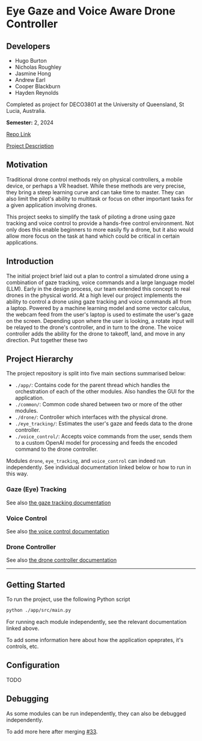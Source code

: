 # Eye Gaze and Voice Aware Drone Controller

## Developers

-   Hugo Burton
-   Nicholas Roughley
-   Jasmine Hong
-   Andrew Earl
-   Cooper Blackburn
-   Hayden Reynolds

Completed as project for DECO3801 at the University of Queensland, St Lucia, Australia.

**Semester:** 2, 2024

[Repo Link](https://github.com/hugs7/DECO3801)

[Project Description](https://studio3build.uqcloud.net/project/07T)

## Motivation

Traditional drone control methods rely on physical controllers, a mobile device, or perhaps a VR headset. While these methods are very precise, they bring a steep learning curve and can take time to master. They can also limit the pilot's ability to multitask or focus on other important tasks for a given application involving drones.

This project seeks to simplify the task of piloting a drone using gaze tracking and voice control to provide a hands-free control environment. Not only does this enable beginners to more easily fly a drone, but it also would allow more focus on the task at hand which could be critical in certain applications.

## Introduction

The initial project brief laid out a plan to control a simulated drone using a combination of gaze tracking, voice commands and a large language model (LLM). Early in the design process, our team extended this concept to real drones in the physical world. At a high level our project implements the ability to control a drone using gaze tracking and voice commands all from a laptop. Powered by a machine learning model and some vector calculus, the webcam feed from the user's laptop is used to estimate the user's gaze on the screen. Depending upon where the user is looking, a rotate input will be relayed to the drone's controller, and in turn to the drone. The voice controller adds the ability for the drone to takeoff, land, and move in any direction. Put together these two

## Project Hierarchy

The project repository is split into five main sections summarised below:

-   `./app/`: Contains code for the parent thread which handles the orchestration of each of the other modules. Also handles the GUI for the application.
-   `./common/`: Common code shared between two or more of the other modules.
-   `./drone/`: Controller which interfaces with the physical drone.
-   `./eye_tracking/`: Estimates the user's gaze and feeds data to the drone controller.
-   `./voice_control/`: Accepts voice commands from the user, sends them to a custom OpenAI model for processing and feeds the encoded command to the drone controller.

Modules `drone`, `eye_tracking`, and `voice_control` can indeed run independently. See individual documentation linked below or how to run in this way.

### Gaze (Eye) Tracking

See also [the gaze tracking documentation](./gaze_tracking/README.md)

### Voice Control

See also [the voice control documentation](./voice_control/README.md)

### Drone Controller

See also [the drone controller documentation](./drone/README.md)

---

## Getting Started

To run the project, use the following Python script

```bash
python ./app/src/main.py
```

For running each module independently, see the relevant documentation linked above.

To add some information here about how the application opeprates, it's controls, etc.

## Configuration

TODO

## Debugging

As some modules can be run independently, they can also be debugged independently.

To add more here after merging [#33](https://github.com/hugs7/DECO3801/pull/34).
